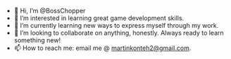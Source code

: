 - 👋 Hi, I’m @BossChopper
- 👀 I’m interested in learning great game development skills.
- 🌱 I’m currently learning new ways to express myself through my work.
- 💞️ I’m looking to collaborate on anything, honestly. Always ready to learn something new!
- 📫 How to reach me: email me @ martinkonteh2@gmail.com.

<!---
BossChoper/BossChoper is a ✨ special ✨ repository because its `README.md` (this file) appears on your GitHub profile.
You can click the Preview link to take a look at your changes.
--->
